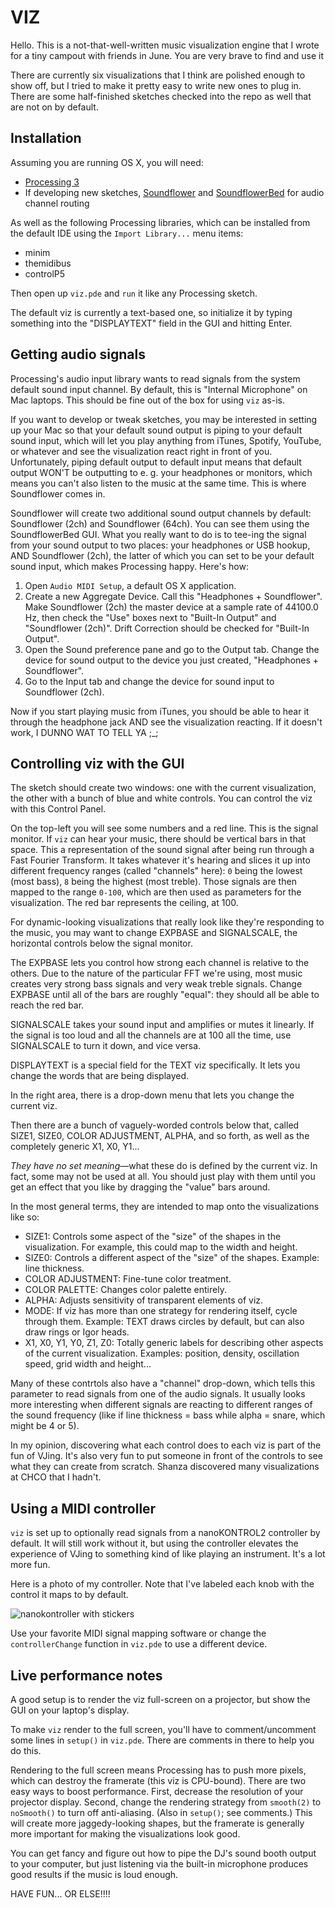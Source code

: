 # VIZ

Hello. This is a not-that-well-written music visualization engine that I wrote for a tiny campout with friends in June. You are very brave to find and use it

There are currently six visualizations that I think are polished enough to show off, but I tried to make it pretty easy to write new ones to plug in. There are some half-finished sketches checked into the repo as well that are not on by default.



## Installation

Assuming you are running OS X, you will need:

- [Processing 3](https://processing.org/download/?processing)
- If developing new sketches, [Soundflower](https://github.com/mattingalls/Soundflower) and [SoundflowerBed](https://github.com/mLupine/SoundflowerBed) for audio channel routing

As well as the following Processing libraries, which can be installed from the default IDE using the `Import Library...` menu items:

- minim
- themidibus
- controlP5

Then open up `viz.pde` and `run` it like any Processing sketch.

The default viz is currently a text-based one, so initialize it by typing something into the "DISPLAYTEXT" field in the GUI and hitting Enter.


## Getting audio signals

Processing's audio input library wants to read signals from the system default sound input channel. By default, this is "Internal Microphone" on Mac laptops. This should be fine out of the box for using `viz` as-is.

If you want to develop or tweak sketches, you may be interested in setting up your Mac so that your default sound output is piping to your default sound input, which will let you play anything from iTunes, Spotify, YouTube, or whatever and see the visualization react right in front of you. Unfortunately, piping default output to default input means that default output WON'T be outputting to e. g. your headphones or monitors, which means you can't also listen to the music at the same time. This is where Soundflower comes in.

Soundflower will create two additional sound output channels by default: Soundflower (2ch) and Soundflower (64ch). You can see them using the SoundflowerBed GUI. What you really want to do is to tee-ing the signal from your sound output to two places: your headphones or USB hookup, AND Soundflower (2ch), the latter of which you can set to be your default sound input, which makes Processing happy. Here's how:

1. Open `Audio MIDI Setup`, a default OS X application.
2. Create a new Aggregate Device. Call this "Headphones + Soundflower". Make Soundflower (2ch) the master device at a sample rate of 44100.0 Hz, then check the "Use" boxes next to "Built-In Output" and "Soundflower (2ch)". Drift Correction should be checked for "Built-In Output".
3. Open the Sound preference pane and go to the Output tab. Change the device for sound output to the device you just created, "Headphones + Soundflower".
4. Go to the Input tab and change the device for sound input to Soundflower (2ch).

Now if you start playing music from iTunes, you should be able to hear it through the headphone jack AND see the visualization reacting. If it doesn't work, I DUNNO WAT TO TELL YA ;_;


## Controlling viz with the GUI

The sketch should create two windows: one with the current visualization, the other with a bunch of blue and white controls. You can control the viz with this Control Panel.

On the top-left you will see some numbers and a red line. This is the signal monitor. If `viz` can hear your music, there should be vertical bars in that space. This a representation of the sound signal after being run through a Fast Fourier Transform. It takes whatever it's hearing and slices it up into different frequency ranges (called "channels" here): `0` being the lowest (most bass), `8` being the highest (most treble). Those signals are then mapped to the range `0-100`, which are then used as parameters for the visualization. The red bar represents the ceiling, at 100.

For dynamic-looking visualizations that really look like they're responding to the music, you may want to change EXPBASE and SIGNALSCALE, the horizontal controls below the signal monitor.

The EXPBASE lets you control how strong each channel is relative to the others. Due to the nature of the particular FFT we're using, most music creates very strong bass signals and very weak treble signals. Change EXPBASE until all of the bars are roughly "equal": they should all be able to reach the red bar.

SIGNALSCALE takes your sound input and amplifies or mutes it linearly. If the signal is too loud and all the channels are at 100 all the time, use SIGNALSCALE to turn it down, and vice versa.

DISPLAYTEXT is a special field for the TEXT viz specifically. It lets you change the words that are being displayed.

In the right area, there is a drop-down menu that lets you change the current viz.

Then there are a bunch of vaguely-worded controls below that, called SIZE1, SIZE0, COLOR ADJUSTMENT, ALPHA, and so forth, as well as the completely generic X1, X0, Y1...

*They have no set meaning*—what these do is defined by the current viz. In fact, some may not be used at all. You should just play with them until you get an effect that you like by dragging the "value" bars around.

In the most general terms, they are intended to map onto the visualizations like so:

- SIZE1: Controls some aspect of the "size" of the shapes in the visualization. For example, this could map to the width and height.
- SIZE0: Controls a different aspect of the "size" of the shapes. Example: line thickness.
- COLOR ADJUSTMENT: Fine-tune color treatment.
- COLOR PALETTE: Changes color palette entirely.
- ALPHA: Adjusts sensitivity of transparent elements of viz.
- MODE: If viz has more than one strategy for rendering itself, cycle through them. Example: TEXT draws circles by default, but can also draw rings or Igor heads.
- X1, X0, Y1, Y0, Z1, Z0: Totally generic labels for describing other aspects of the current visualization. Examples: position, density, oscillation speed, grid width and height...

Many of these contrtols also have a "channel" drop-down, which tells this parameter to read signals from one of the audio signals. It usually looks more interesting when different signals are reacting to different ranges of the sound frequency (like if line thickness = bass while alpha = snare, which might be 4 or 5).

In my opinion, discovering what each control does to each viz is part of the fun of VJing. It's also very fun to put someone in front of the controls to see what they can create from scratch. Shanza discovered many visualizations at CHCO that I hadn't.


## Using a MIDI controller

`viz` is set up to optionally read signals from a nanoKONTROL2 controller by default. It will still work without it, but using the controller elevates the experience of VJing to something kind of like playing an instrument. It's a lot more fun.

Here is a photo of my controller. Note that I've labeled each knob with the control it maps to by default.

![nanokontroller with stickers](https://dl.dropboxusercontent.com/u/218017/viznanokontroller.jpg)

Use your favorite MIDI signal mapping software or change the `controllerChange` function in `viz.pde` to use a different device.


## Live performance notes

A good setup is to render the viz full-screen on a projector, but show the GUI on your laptop's display.

To make `viz` render to the full screen, you'll have to comment/uncomment some lines in `setup()` in `viz.pde`. There are comments in there to help you do this.

Rendering to the full screen means Processing has to push more pixels, which can destroy the framerate (this viz is CPU-bound). There are two easy ways to boost performance. First, decrease the resolution of your projector display. Second, change the rendering strategy from `smooth(2)` to `noSmooth()` to turn off anti-aliasing. (Also in `setup()`; see comments.) This will create more jaggedy-looking shapes, but the framerate is generally more important for making the visualizations look good.

You can get fancy and figure out how to pipe the DJ's sound booth output to your computer, but just listening via the built-in microphone produces good results if the music is loud enough.

HAVE FUN... OR ELSE!!!!

